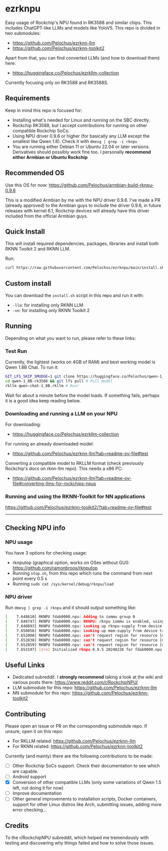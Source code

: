 # ezrknpu
Easy usage of Rockchip's NPU found in RK3588 and similar chips. This includes ChatGPT-like LLMs and models like YoloV5. 
This repo is divided in two submodules:
- https://github.com/Pelochus/ezrknn-llm
- https://github.com/Pelochus/ezrknn-toolkit2

Apart from that, you can find converted LLMs (and how to download them) here:
- https://huggingface.co/Pelochus/ezrkllm-collection

Currently focusing only on RK3588 and RK3588S.

## Requirements
Keep in mind this repo is focused for:
- Installing what's needed for Linux and running on the SBC directly.
- Rockchip RK3588, but I accept contributions for running on other compatible Rockchip SoCs.
- Using NPU driver 0.9.6 or higher (for basically any LLM except the smallest like Qwen 1.8). Check it with `dmesg | grep -i rknpu`
- You are running either Debian 11 or Ubuntu 22.04 or later versions. Derivatives should possibly work fine too. I personally **recommend either Armbian or Ubuntu Rockchip**

## Recommended OS
Use this OS for now:
https://github.com/Pelochus/armbian-build-rknpu-0.9.6

This is a modified Armbian by me with the NPU driver 0.9.6. 
I've made a PR (already approved) to the Armbian guys to include the driver 0.9.6, in future releases with kernel 6.1, Rockchip devices will already have this driver included from the official Armbian guys. 

## Quick Install
This will install required dependencies, packages, libraries and install both RKNN Toolkit 2 and RKNN LLM.

Run: 
```bash
curl https://raw.githubusercontent.com/Pelochus/ezrknpu/main/install.sh | sudo bash
```

## Custom install
You can download the `install.sh` script in this repo and run it with:
- `-llm`: for installing only RKNN LLM
- `-nn`: for installing only RKNN Toolkit 2

## Running
Depending on what you want to run, please refer to these links:

### Test Run
Currently, the lightest (works on 4GB of RAM) and best working model is Qwen 1.8B Chat. To run it:

```bash
GIT_LFS_SKIP_SMUDGE=1 git clone https://huggingface.co/Pelochus/qwen-1_8B-rk3588 # Running git lfs pull after is usually better
cd qwen-1_8B-rk3588 && git lfs pull # Pull model
rkllm qwen-chat-1_8B.rkllm # Run!
```

Wait for about a minute before the model loads.
If something fails, perhaps it is a good idea keep reading below.

### Downloading and running a LLM on your NPU
For downloading:
- https://huggingface.co/Pelochus/ezrkllm-collection

For running an already downloaded model:
- https://github.com/Pelochus/ezrknn-llm?tab=readme-ov-file#test

Converting a compatible model to RKLLM format (check previously Rockchip's docs on rknn-llm repo). This needs a x86 PC:
- https://github.com/Pelochus/ezrknn-llm?tab=readme-ov-file#converting-llms-for-rockchips-npus

### Running and using the RKNN-Toolkit for NN applications
https://github.com/Pelochus/ezrknn-toolkit2/?tab=readme-ov-file#test

<hr>

## Checking NPU info
### NPU usage
You have 3 options for checking usage:
- rknputop (graphical option, works on OSes without GUI): https://github.com/ramonbroox/rknputop
- Running `ntop.sh`, from this repo which runs the command from next point every 0.5 s
- Running `sudo cat /sys/kernel/debug/rknpu/load`

### NPU driver
Run `dmesg | grep -i rknpu` and it should output something like:

```bash
[    7.648610] RKNPU fdab0000.npu: Adding to iommu group 0
[    7.648747] RKNPU fdab0000.npu: RKNPU: rknpu iommu is enabled, using iommu mode
[    7.648893] RKNPU fdab0000.npu: Looking up rknpu-supply from device tree
[    7.650056] RKNPU fdab0000.npu: Looking up mem-supply from device tree
[    7.652808] RKNPU fdab0000.npu: can't request region for resource [mem 0xfdab0000-0xfdabffff]
[    7.652838] RKNPU fdab0000.npu: can't request region for resource [mem 0xfdac0000-0xfdacffff]
[    7.652859] RKNPU fdab0000.npu: can't request region for resource [mem 0xfdad0000-0xfdadffff]
[    7.653197] [drm] Initialized rknpu 0.9.5 20240226 for fdab0000.npu on minor 1
```

## Useful Links
- Dedicated subreddit. I **strongly recommend** taking a look at the wiki and various posts there: https://www.reddit.com/r/RockchipNPU/
- LLM submodule for this repo: https://github.com/Pelochus/ezrknn-llm
- NN submodule for this repo: https://github.com/Pelochus/ezrknn-toolkit2

## Contributing
Please open an issue or PR on the corresponding submodule repo. If unsure, open it on this repo:
- For RKLLM related: https://github.com/Pelochus/ezrknn-llm
- For RKNN related: https://github.com/Pelochus/ezrknn-toolkit2

Currently (and mainly) there are the following contributions to be made:
- [ ] Other Rockchip SoCs support. Check their documentation to see which are capable.
- [ ] Android support
- [x] Conversion of other compatible LLMs (only some variations of Qwen 1.5 left, not doing it for now)
- [ ] Improve documentation
- [ ] Other general improvements to installation scripts, Docker containers, support for other Linux distros like Arch, submitting issues, adding more error checking...

## Credits
To the r/RockchipNPU subreddit, which helped me tremendously with testing and discovering why things failed and how to solve those issues.

